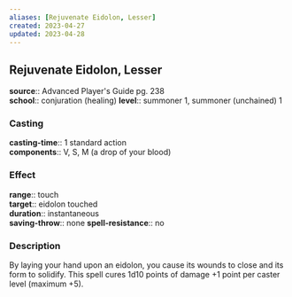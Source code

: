 ```yaml
---
aliases: [Rejuvenate Eidolon, Lesser]
created: 2023-04-27
updated: 2023-04-28
---
```


## Rejuvenate Eidolon, Lesser

**source**:: Advanced Player's Guide pg. 238  
**school**:: conjuration (healing)
**level**:: summoner 1, summoner (unchained) 1

### Casting

**casting-time**:: 1 standard action  
**components**:: V, S, M (a drop of your blood)

### Effect

**range**:: touch  
**target**:: eidolon touched  
**duration**:: instantaneous  
**saving-throw**:: none
**spell-resistance**:: no

### Description

By laying your hand upon an eidolon, you cause its wounds to close and its form to solidify. This spell cures 1d10 points of damage +1 point per caster level (maximum +5).
